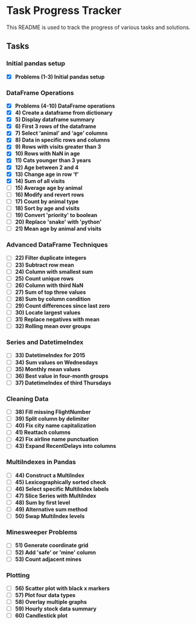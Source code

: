 # Task Progress Tracker

This README is used to track the progress of various tasks and solutions.

## Tasks

### Initial pandas setup

- [X] **Problems (1-3) Initial pandas setup**

### DataFrame Operations

- [X] **Problems (4-10) DataFrame operations**
- [X] **4) Create a dataframe from dictionary**
- [X] **5) Display dataframe summary**
- [X] **6) First 3 rows of the dataframe**
- [X] **7) Select ‘animal’ and ‘age’ columns**
- [X] **8) Data in specific rows and columns**
- [X] **9) Rows with visits greater than 3**
- [X] **10) Rows with NaN in age**
- [X] **11) Cats younger than 3 years**
- [X] **12) Age between 2 and 4**
- [X] **13) Change age in row ‘f’**
- [X] **14) Sum of all visits**
- [ ] **15) Average age by animal**
- [ ] **16) Modify and revert rows**
- [ ] **17) Count by animal type**
- [ ] **18) Sort by age and visits**
- [ ] **19) Convert 'priority' to boolean**
- [ ] **20) Replace 'snake' with 'python'**
- [ ] **21) Mean age by animal and visits**

### Advanced DataFrame Techniques

- [ ] **22) Filter duplicate integers**
- [ ] **23) Subtract row mean**
- [ ] **24) Column with smallest sum**
- [ ] **25) Count unique rows**
- [ ] **26) Column with third NaN**
- [ ] **27) Sum of top three values**
- [ ] **28) Sum by column condition**
- [ ] **29) Count differences since last zero**
- [ ] **30) Locate largest values**
- [ ] **31) Replace negatives with mean**
- [ ] **32) Rolling mean over groups**

### Series and DatetimeIndex

- [ ] **33) DatetimeIndex for 2015**
- [ ] **34) Sum values on Wednesdays**
- [ ] **35) Monthly mean values**
- [ ] **36) Best value in four-month groups**
- [ ] **37) DatetimeIndex of third Thursdays**

### Cleaning Data

- [ ] **38) Fill missing FlightNumber**
- [ ] **39) Split column by delimiter**
- [ ] **40) Fix city name capitalization**
- [ ] **41) Reattach columns**
- [ ] **42) Fix airline name punctuation**
- [ ] **43) Expand RecentDelays into columns**

### MultiIndexes in Pandas

- [ ] **44) Construct a MultiIndex**
- [ ] **45) Lexicographically sorted check**
- [ ] **46) Select specific MultiIndex labels**
- [ ] **47) Slice Series with MultiIndex**
- [ ] **48) Sum by first level**
- [ ] **49) Alternative sum method**
- [ ] **50) Swap MultiIndex levels**

### Minesweeper Problems

- [ ] **51) Generate coordinate grid**
- [ ] **52) Add 'safe' or 'mine' column**
- [ ] **53) Count adjacent mines**

### Plotting

- [ ] **56) Scatter plot with black x markers**
- [ ] **57) Plot four data types**
- [ ] **58) Overlay multiple graphs**
- [ ] **59) Hourly stock data summary**
- [ ] **60) Candlestick plot**
